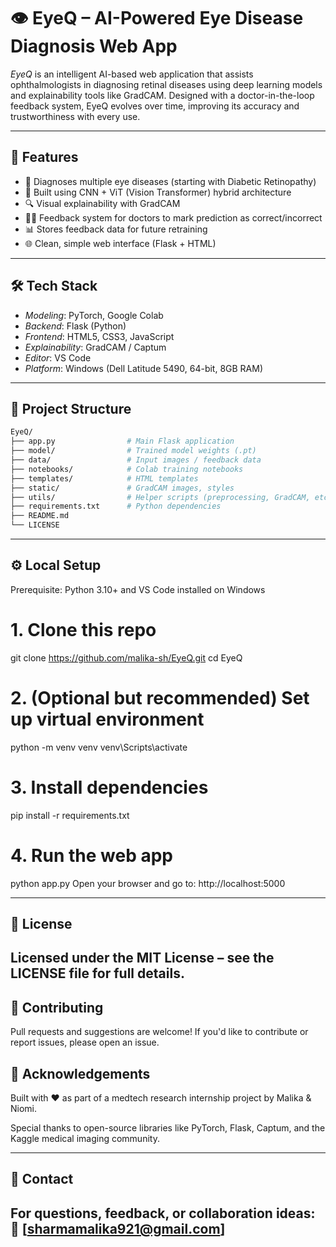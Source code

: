 # 👁 EyeQ – AI-Powered Eye Disease Diagnosis Web App

*EyeQ* is an intelligent AI-based web application that assists ophthalmologists in diagnosing retinal diseases using deep learning models and explainability tools like GradCAM. Designed with a doctor-in-the-loop feedback system, EyeQ evolves over time, improving its accuracy and trustworthiness with every use.

---

## 🚀 Features

- 🧠 Diagnoses multiple eye diseases (starting with Diabetic Retinopathy)
- 🤖 Built using CNN + ViT (Vision Transformer) hybrid architecture
- 🔍 Visual explainability with GradCAM
- 👩‍⚕ Feedback system for doctors to mark prediction as correct/incorrect
- 📊 Stores feedback data for future retraining
- 🌐 Clean, simple web interface (Flask + HTML)

---

## 🛠 Tech Stack

- *Modeling*: PyTorch, Google Colab
- *Backend*: Flask (Python)
- *Frontend*: HTML5, CSS3, JavaScript
- *Explainability*: GradCAM / Captum
- *Editor*: VS Code
- *Platform*: Windows (Dell Latitude 5490, 64-bit, 8GB RAM)

---

## 📂 Project Structure

```bash
EyeQ/
├── app.py                # Main Flask application
├── model/                # Trained model weights (.pt)
├── data/                 # Input images / feedback data
├── notebooks/            # Colab training notebooks
├── templates/            # HTML templates
├── static/               # GradCAM images, styles
├── utils/                # Helper scripts (preprocessing, GradCAM, etc.)
├── requirements.txt      # Python dependencies
├── README.md
└── LICENSE

```
---

## ⚙ Local Setup
Prerequisite: Python 3.10+ and VS Code installed on Windows


# 1. Clone this repo
git clone https://github.com/malika-sh/EyeQ.git
cd EyeQ

# 2. (Optional but recommended) Set up virtual environment
python -m venv venv
venv\Scripts\activate

# 3. Install dependencies
pip install -r requirements.txt

# 4. Run the web app
python app.py
Open your browser and go to: http://localhost:5000

---
## 📜 License
Licensed under the MIT License – see the LICENSE file for full details.
---

## 🤝 Contributing
Pull requests and suggestions are welcome!
If you'd like to contribute or report issues, please open an issue.

## 🙏 Acknowledgements
Built with ❤ as part of a medtech research internship project by Malika & Niomi.

Special thanks to open-source libraries like PyTorch, Flask, Captum, and the Kaggle medical imaging community.

---
## 🌟 Contact
For questions, feedback, or collaboration ideas:
📩 [sharmamalika921@gmail.com]
---



